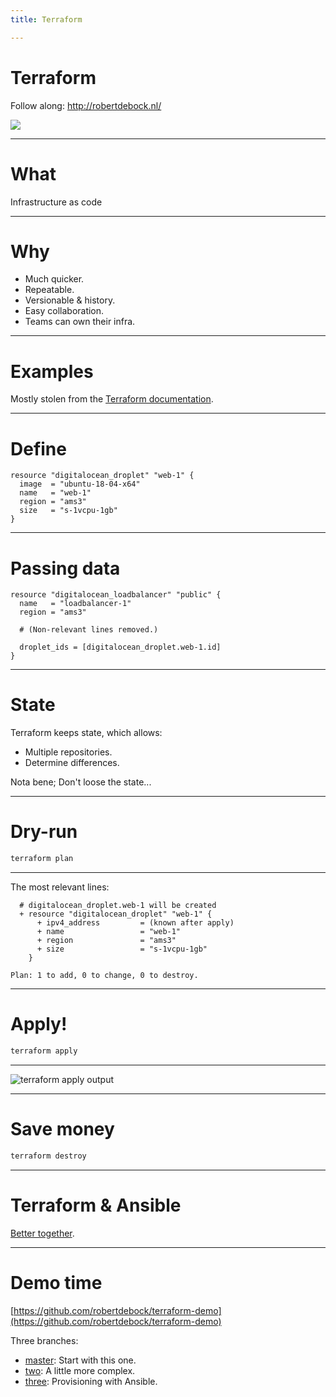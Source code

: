 ```yaml
---
title: Terraform

---
```


# Terraform

Follow along: http://robertdebock.nl/

<img src="https://api.qrserver.com/v1/create-qr-code/?size=350x350&data=http://robertdebock.nl/presentations/terraform/"/>

---

# What

Infrastructure as code

---

# Why

- Much quicker.
- Repeatable.
- Versionable & history.
- Easy collaboration.
- Teams can own their infra.

---

# Examples

Mostly stolen from the [Terraform documentation](https://www.terraform.io/docs/providers/do/).

----

# Define

```hcl
resource "digitalocean_droplet" "web-1" {
  image  = "ubuntu-18-04-x64"
  name   = "web-1"
  region = "ams3"
  size   = "s-1vcpu-1gb"
}
```

----

# Passing data

```hcl
resource "digitalocean_loadbalancer" "public" {
  name   = "loadbalancer-1"
  region = "ams3"

  # (Non-relevant lines removed.)

  droplet_ids = [digitalocean_droplet.web-1.id]
}
```

---

# State

Terraform keeps state, which allows:

- Multiple repositories.
- Determine differences.

Nota bene; Don't loose the state...

---

# Dry-run

```bash
terraform plan
```

----

The most relevant lines:

```
  # digitalocean_droplet.web-1 will be created
  + resource "digitalocean_droplet" "web-1" {
      + ipv4_address         = (known after apply)
      + name                 = "web-1"
      + region               = "ams3"
      + size                 = "s-1vcpu-1gb"
    }

Plan: 1 to add, 0 to change, 0 to destroy.
```

---

# Apply!

```bash
terraform apply
```

----

![terraform apply output](../images/terraform.gif)

---

# Save money

```bash
terraform destroy
```

---

# Terraform & Ansible

[Better together](https://www.hashicorp.com/resources/ansible-terraform-better-together/).

----

# Demo time

[https://github.com/robertdebock/terraform-demo](https://github.com/robertdebock/terraform-demo)

Three branches:
- [master](https://github.com/robertdebock/terraform-demo): Start with this one.
- [two](https://github.com/robertdebock/terraform-demo/two/three): A little more complex.
- [three](https://github.com/robertdebock/terraform-demo/tree/three): Provisioning with Ansible.

